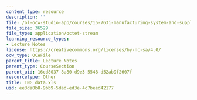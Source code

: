 ```yaml
---
content_type: resource
description: ''
file: /ol-ocw-studio-app/courses/15-763j-manufacturing-system-and-supply-chain-design-spring-2005/ee3da0b89bb95daded3e4c7beed42177_tng_data.xls
file_size: 36529
file_type: application/octet-stream
learning_resource_types:
- Lecture Notes
license: https://creativecommons.org/licenses/by-nc-sa/4.0/
ocw_type: OCWFile
parent_title: Lecture Notes
parent_type: CourseSection
parent_uid: 16cd8037-8a80-d9e3-5548-d52ab9f2607f
resourcetype: Other
title: TNG_data.xls
uid: ee3da0b8-9bb9-5dad-ed3e-4c7beed42177
---
```

